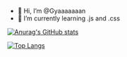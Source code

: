 - 👋 Hi, I’m @Gyaaaaaaan
- 🌱 I’m currently learning .js and .css

[![Anurag's GitHub stats](https://github-readme-stats.vercel.app/api?username=Gyaaaaaaan)](https://github.com/anuraghazra/github-readme-stats)

[![Top Langs](https://github-readme-stats.vercel.app/api/top-langs/?username=Gyaaaaaaan&layout=compact)](https://github.com/anuraghazra/github-readme-stats)


<!---
Gyaaaaaaan/Gyaaaaaaan is a ✨ special ✨ repository because its `README.md` (this file) appears on your GitHub profile.
You can click the Preview link to take a look at your changes.
--->
